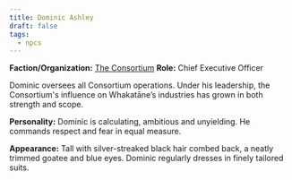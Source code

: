 ```yaml
---
title: Dominic Ashley
draft: false
tags:
  - npcs
---
```

**Faction/Organization:** [The Consortium](the-consortium.md)
**Role:** Chief Executive Officer

Dominic oversees all Consortium operations. Under his leadership, the Consortium's influence on Whakatāne’s industries has grown in both strength and scope.

**Personality:** Dominic is calculating, ambitious and unyielding. He commands respect and fear in equal measure.

**Appearance:** Tall with silver-streaked black hair combed back, a neatly trimmed goatee and blue eyes. Dominic regularly dresses in finely tailored suits.